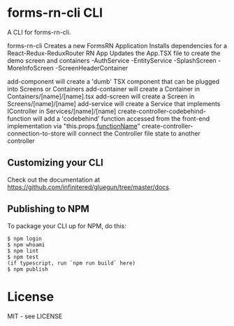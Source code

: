 # forms-rn-cli CLI

A CLI for forms-rn-cli.

forms-rn-cli
Creates a new FormsRN Application
Installs dependencies for a React-Redux-ReduxRouter RN App
Updates the App.TSX file to create the demo screen and containers
-AuthService
-EntityService
-SplashScreen
-MoreInfoScreen
-ScreenHeaderContainer

add-component will create a 'dumb' TSX component that can be plugged into Screens or Containers
add-container will create a Container in Containers/[name]/[name].tsx
add-screen will create a Screen in Screens/[name]/[name]
add-service will create a Service that implements IController in Services/[name]/[name]
create-controller-codebehind-function will add a 'codebehind' function accessed from the front-end implementation via "this.props.[functionName](this.props)"
create-controller-connection-to-store will connect the Controller file state to another controller

## Customizing your CLI

Check out the documentation at https://github.com/infinitered/gluegun/tree/master/docs.

## Publishing to NPM

To package your CLI up for NPM, do this:

```shell
$ npm login
$ npm whoami
$ npm lint
$ npm test
(if typescript, run `npm run build` here)
$ npm publish
```

# License

MIT - see LICENSE
